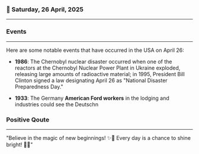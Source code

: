 ### 📅 Saturday, 26 April, 2025
------
### Events
------
Here are some notable events that have occurred in the USA on April 26:

- **1986**: The Chernobyl nuclear disaster occurred when one of the reactors at the Chernobyl Nuclear Power Plant in Ukraine exploded, releasing large amounts of radioactive material; in 1995, President Bill Clinton signed a law designating April 26 as "National Disaster Preparedness Day."

- **1933**: The Germany **American Ford workers** in the lodging and industries could see the Deutschn
### Positive Qoute
------
"Believe in the magic of new beginnings! ✨🌼 Every day is a chance to shine bright! 🌟🌈"
